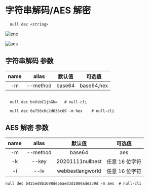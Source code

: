 # 字符串解码/AES 解密

```shell
  null dec <string>
```

![enc](/null-cli/enc.gif)

![aes](/null-cli/aes.gif)

## 字符串解码 参数

| name |  alias   | 默认值 |   可选值   |
| :--: | :------: | :----: | :--------: |
|  -m  | --method | base64 | base64,hex |

```shell

  null dec bnVsbC1jbGk=   # null-cli

  null dec 6e756c6c2d636c69 -m hex    # null-cli

```

## AES 解密 参数

| name |  alias   |      默认值      |     可选值     |
| :--: | :------: | :--------------: | :------------: |
|  -m  | --method |      base64      |      aes       |
|  -k  |  --key   | 20201111nullbest | 任意 16 位字符 |
|  -i  |   --iv   | webbestlangworld | 任意 16 位字符 |

```shell
null dec b425ed8b1698de56aed3d1089ade239d -m aes  # null-cli
```
